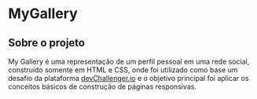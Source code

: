 # MyGallery

## Sobre o projeto
My Gallery é uma representação de um perfil pessoal em uma rede social, construído somente em HTML e CSS, onde foi utilizado como base um desafio da plataforma 
<a href="https://devchallenges.io/challenges/gcbWLxG6wdennelX7b8I">devChallenger.io</a> e o objetivo principal foi aplicar os conceitos básicos de construção de páginas responsivas.
